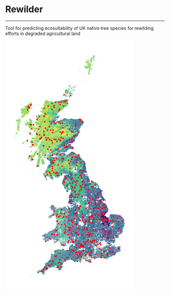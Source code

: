 # Rewilder
---
Tool for predicting ecosuitability of UK native tree species for rewilding efforts in degraded agricultural land

![Base map](https://github.com/dougaltoms/Rewilder/blob/main/uk_agri_capability.png)


 
